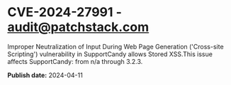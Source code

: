 # CVE-2024-27991 - audit@patchstack.com

Improper Neutralization of Input During Web Page Generation ('Cross-site Scripting') vulnerability in SupportCandy allows Stored XSS.This issue affects SupportCandy: from n/a through 3.2.3.



**Publish date:** 2024-04-11
